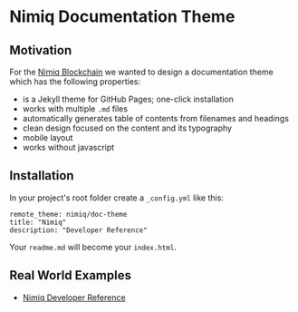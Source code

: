# Nimiq Documentation Theme

## Motivation
For the [Nimiq Blockchain](https://nimiq.com) we wanted to design a documentation theme which has the following properties:

- is a Jekyll theme for GitHub Pages; one-click installation
- works with multiple `.md` files
- automatically generates table of contents from filenames and headings
- clean design focused on the content and its typography
- mobile layout
- works without javascript

## Installation

In your project's root folder create a `_config.yml` like this:
```
remote_theme: nimiq/doc-theme
title: "Nimiq"
description: "Developer Reference"
```

Your `readme.md` will become your `index.html`.


## Real World Examples 

- [Nimiq Developer Reference](https://nimiq.com/developer-reference)
